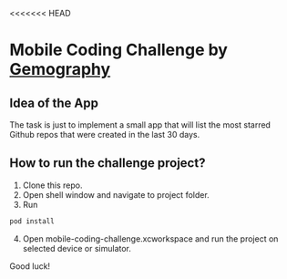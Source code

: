 <<<<<<< HEAD
# Mobile Coding Challenge by [Gemography](https://github.com/gemography)

## Idea of the App

The task is just to implement a small app that will list the most starred Github repos that were created in the last 30 days.

## How to run the challenge project?

1. Clone this repo.
2. Open shell window and navigate to project folder.
3. Run
```bash
pod install
```
4. Open mobile-coding-challenge.xcworkspace and run the project on selected device or simulator.


Good luck!
